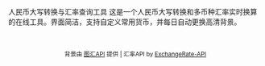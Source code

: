 人民币大写转换与汇率查询工具
这是一个人民币大写转换和多币种汇率实时换算的在线工具。界面简洁，支持自定义常用货币，并每日自动更换高清背景。

<br>

<p align="center">
<small>背景由 <a href="https://www.i18.net/" target="_blank">图汇API</a> 提供 | 汇率API by <a href="https://www.exchangerate-api.com" target="_blank">ExchangeRate-API</a></small>
</p>